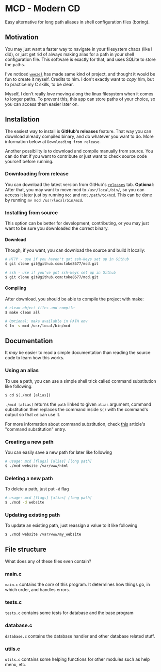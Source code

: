 # MCD - Modern CD
Easy alternative for long path aliases in shell configuration files (boring).

## Motivation
You may just want a faster way to navigate in your filesystem chaos (like I did), or just get rid of always making alias for a path in your shell configuration file. This software is exactly for that, and uses SQLite to store the paths.

I've noticed [`weezel`](https://github.com/weezel) has made same kind of project, and thought it would be fun to create it myself.
Credits to him. 
I don't exactly want to *copy* him, but to practice my C skills, to be clear.

Myself, I don't really _love_ moving along the linux filesystem when it comes to longer paths.
To prevent this, this app can store paths of your choice, so you can access them easier later on.

## Installation 
The easiest way to install is __GitHub's releases__ feature. That way you can download already compiled binary, and do whatever you want to do. More information below at `Downloading from release`.

Another possibility is to download and compile manually from source. You can do that if you want to contribute or just want to check source code yourself before running. 

### Downloading from release
You can download the latest version from GitHub's [`releases`](https://github.com/toke8677/mcd/releases) tab.
**Optional**: After that, you may want to move mcd to `/usr/local/bin/`, so you can access it later just by running `mcd` and not `/path/to/mcd`. This can be done by running `mv mcd /usr/local/bin/mcd`.

### Installing from source
This option can be better for development, contributing, or you may just want to be sure you downloaded the correct binary. 

#### Download
Though, if you want, you can download the source and build it locally:

```sh
# HTTP - use if you haven't got ssh-keys set up in Github
$ git clone git@github.com:toke8677/mcd.git

# ssh - use if you've got ssh-keys set up in Github
$ git clone git@github.com:toke8677/mcd.git
```

#### Compiling
After download, you should be able to compile the project with make:

```sh
# clean object files and compile 
$ make clean all 

# Optional: make available in PATH env
$ ln -s mcd /usr/local/bin/mcd
```

## Documentation
It *may* be easier to read a simple documentation than reading the source code to learn how this works.

### Using an alias
To use a path, you can use a simple shell trick called command substitution like following:

```shell
$ cd $(./mcd [alias]) 
```

`./mcd [alias]`  returns the `path` linked to given `alias` argument, command substitution then replaces the command inside `$()` with the command's output so that `cd` can use it.

For more information about command substitution, check [this](https://www.linuxjournal.com/article/7385) article's "command substitution" entry.

### Creating a new path
You can easily save a new path for later like following

```sh
# usage: mcd [flags] [alias] [long path] 
$ ./mcd website /var/www/html 
```

### Deleting a new path
To delete a path, just put `-d` flag

```sh
# usage: mcd [flags] [alias] [long path] 
$ ./mcd -d website
```

### Updating existing path
To update an existing path, just reassign a value to it like following

```sh
$ ./mcd website /var/www/my_website
```

## File structure
What does any of these files even contain?

### main.c
`main.c` contains the *core* of this program. It determines how things go, in which order, and handles errors.

### tests.c
`tests.c` contains some tests for database and the base program

### database.c
`database.c` contains the database handler and other database related stuff.

### utils.c
`utils.c` contains some helping functions for other modules such as help menu, etc.
